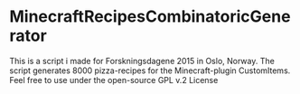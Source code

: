 # MinecraftRecipesCombinatoricGenerator
This is a script i made for Forskningsdagene 2015 in Oslo, Norway.
The script generates 8000 pizza-recipes for the Minecraft-plugin CustomItems.
Feel free to use under the open-source GPL v.2 License
